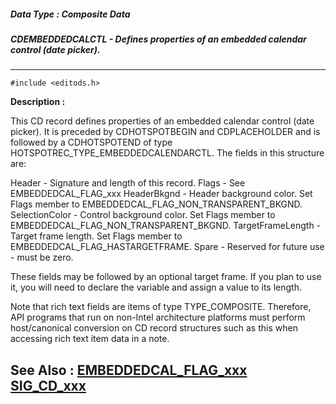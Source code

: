 ##### Data Type : Composite Data
##### CDEMBEDDEDCALCTL - Defines properties of an embedded calendar control (date picker).
---
```
#include <editods.h>
```
**Description :**

This CD record defines properties of an embedded calendar control (date 
picker).   It is preceded by CDHOTSPOTBEGIN and CDPLACEHOLDER and is followed 
by a CDHOTSPOTEND of type HOTSPOTREC_TYPE_EMBEDDEDCALENDARCTL. The fields in 
this structure are:

Header - Signature and length of this record.
Flags - See EMBEDDEDCAL_FLAG_xxx 
HeaderBkgnd - Header background color. Set Flags member to 
EMBEDDEDCAL_FLAG_NON_TRANSPARENT_BKGND.
SelectionColor - Control background color. Set Flags member to 
EMBEDDEDCAL_FLAG_NON_TRANSPARENT_BKGND.
TargetFrameLength - Target frame length. Set Flags member to 
EMBEDDEDCAL_FLAG_HASTARGETFRAME.
Spare - Reserved for future use - must be zero.

These fields may be followed by an optional target frame. If you plan to use 
it, you will need to declare the variable and assign a value to its length.

Note that rich text fields are items of type TYPE_COMPOSITE.  Therefore, API 
programs that run on non-Intel architecture platforms must perform 
host/canonical conversion on CD record structures such as this when accessing 
rich text item data in a note.

**See Also :**
[EMBEDDEDCAL_FLAG_xxx](/reference/Symb/EMBEDDEDCAL_FLAG_xxx)
[SIG_CD_xxx](/reference/Symb/SIG_CD_xxx)
---
